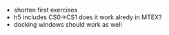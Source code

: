 
* shorten first exercises
* h5 includes CS0->CS1 does it work alredy in MTEX?
* docking windows should work as well
